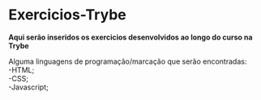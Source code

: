 # Exercicios-Trybe
**Aqui serão inseridos os exercicios desenvolvidos ao longo do curso na Trybe**

Alguma linguagens de programação/marcação que serão encontradas:<br />
-HTML;<br />
-CSS;<br />
-Javascript;